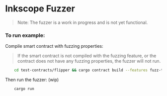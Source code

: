 # Inkscope Fuzzer

> Note: The fuzzer is a work in progress and is not yet functional.

### To run example:

Compile smart contract with fuzzing properties:

> If the smart contract is not compiled with the fuzzing feature, or the contract does not have any fuzzing properties, the fuzzer will not run.

```bash
    cd test-contracts/flipper && cargo contract build --features fuzz-testing && cd ../..
```

Then run the fuzzer: (wip)

```bash
    cargo run
```
